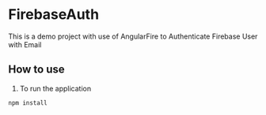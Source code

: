 # FirebaseAuth
This is a demo project with use of AngularFire to Authenticate Firebase User with Email


## How to use

1. To run the application
  ```
  npm install
  ```
